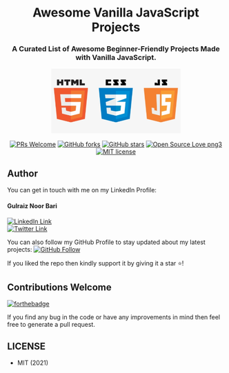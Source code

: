<div align="center">
<h1>Awesome Vanilla JavaScript Projects</h1>
<h3>A Curated List of Awesome Beginner-Friendly Projects Made with Vanilla JavaScript.</h3>

<img src="logo.png" height=150px width=300px>
  
[![PRs Welcome](https://img.shields.io/badge/PRs-welcome-brightgreen.svg?style=flat-square)](http://makeapullrequest.com)
[![GitHub forks](https://img.shields.io/github/forks/gulraiznoorbari/Awesome-Vanilla-JavaScript-Projects.svg?style=social&label=Fork&maxAge=2592000)](https://github.com/gulraiznoorbari/Awesome-Vanilla-JavaScript-Projects/network/)
[![GitHub stars](https://img.shields.io/github/stars/gulraiznoorbari/Awesome-Vanilla-JavaScript-Projects.svg?style=social&label=Star&maxAge=2592000)](https://github.com/gulraiznoorbari/Awesome-Vanilla-JavaScript-Projects/stargazers/)
[![Open Source Love png3](https://badges.frapsoft.com/os/v3/open-source.png?v=103)](https://github.com/ellerbrock/open-source-badges/)
[![MIT license](https://img.shields.io/badge/License-MIT-blue.svg)](https://lbesson.mit-license.org/)
</div>

## Author

You can get in touch with me on my LinkedIn Profile:

#### Gulraiz Noor Bari

[![LinkedIn Link](https://img.shields.io/badge/Connect-gulraiznoorbari-blue.svg?logo=linkedin&longCache=true&style=social&label=Connect)](https://www.linkedin.com/in/gulraiznoorbari)
<br>
[![Twitter Link](https://img.shields.io/badge/Follow-gulraiznoorbari-blue.svg?logo=twitter&longCache=true&style=social&label=Follow)](https://twitter.com/gulraiznoorbari)

You can also follow my GitHub Profile to stay updated about my latest projects: [![GitHub Follow](https://img.shields.io/badge/Connect-gulraiznoorbari-blue.svg?logo=Github&longCache=true&style=social&label=Follow)](https://github.com/gulraiznoorbari)

If you liked the repo then kindly support it by giving it a star ⭐!

## Contributions Welcome

[![forthebadge](https://forthebadge.com/images/badges/built-with-love.svg)](#)

If you find any bug in the code or have any improvements in mind then feel free to generate a pull request.

## LICENSE

- MIT (2021)
